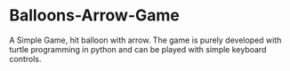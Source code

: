 # Balloons-Arrow-Game
A Simple Game, hit balloon with arrow. The game is purely developed with turtle programming in python and can be played with simple keyboard controls. 
